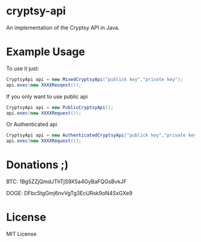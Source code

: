 cryptsy-api
===========

An implementation of the Cryptsy API in Java.

Example Usage
===========

To use it just:

```java
CryptsyApi api = new MixedCryptsyApi("publick key","private key");
api.exec(new XXXXReuqest());
```

If you only want to use public api

```java
CryptsyApi api = new PublicCryptsyApi();
api.exec(new XXXXRequest());
```

Or Authenticated api

```java
CryptsyApi api = new AuthenticatedCryptsyApi("publick key","private key");
api.exec(new XXXXRequest());
```

Donations ;)
===========

 BTC: 1Bg5ZZjQmdJThTjS9X5a4GyBaFQGsBvkJF
 
DOGE: DFbc5tgGmj6nvVgTg3EcURsk9oN4SxGXe9


License
===========

MIT License
